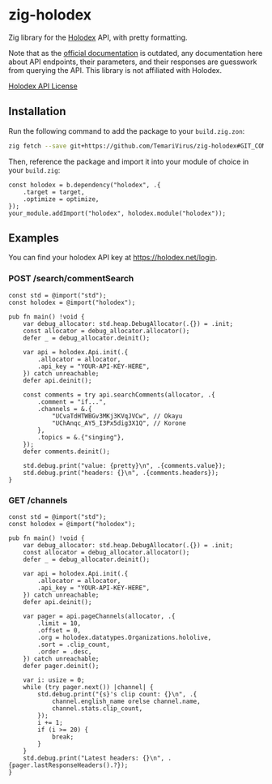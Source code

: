 # zig-holodex

Zig library for the [Holodex](https://holodex.net/) API, with pretty formatting.

Note that as the [official documentation](https://docs.holodex.net/) is outdated,
any documentation here about API endpoints, their parameters, and their responses
are guesswork from querying the API. This library is not affiliated with Holodex.

[Holodex API License](https://docs.holodex.net/#section/LICENSE)

## Installation

Run the following command to add the package to your `build.zig.zon`:

```sh
zig fetch --save git+https://github.com/TemariVirus/zig-holodex#GIT_COMMIT_HASH_OR_TAG
```

Then, reference the package and import it into your module of choice in your `build.zig`:

```zig
const holodex = b.dependency("holodex", .{
    .target = target,
    .optimize = optimize,
});
your_module.addImport("holodex", holodex.module("holodex"));
```

## Examples

You can find your holodex API key at <https://holodex.net/login>.

### POST /search/commentSearch

```zig
const std = @import("std");
const holodex = @import("holodex");

pub fn main() !void {
    var debug_allocator: std.heap.DebugAllocator(.{}) = .init;
    const allocator = debug_allocator.allocator();
    defer _ = debug_allocator.deinit();

    var api = holodex.Api.init(.{
        .allocator = allocator,
        .api_key = "YOUR-API-KEY-HERE",
    }) catch unreachable;
    defer api.deinit();

    const comments = try api.searchComments(allocator, .{
        .comment = "if...",
        .channels = &.{
            "UCvaTdHTWBGv3MKj3KVqJVCw", // Okayu
            "UChAnqc_AY5_I3Px5dig3X1Q", // Korone
        },
        .topics = &.{"singing"},
    });
    defer comments.deinit();

    std.debug.print("value: {pretty}\n", .{comments.value});
    std.debug.print("headers: {}\n", .{comments.headers});
}
```

### GET /channels

```zig
const std = @import("std");
const holodex = @import("holodex");

pub fn main() !void {
    var debug_allocator: std.heap.DebugAllocator(.{}) = .init;
    const allocator = debug_allocator.allocator();
    defer _ = debug_allocator.deinit();

    var api = holodex.Api.init(.{
        .allocator = allocator,
        .api_key = "YOUR-API-KEY-HERE",
    }) catch unreachable;
    defer api.deinit();

    var pager = api.pageChannels(allocator, .{
        .limit = 10,
        .offset = 0,
        .org = holodex.datatypes.Organizations.hololive,
        .sort = .clip_count,
        .order = .desc,
    }) catch unreachable;
    defer pager.deinit();

    var i: usize = 0;
    while (try pager.next()) |channel| {
        std.debug.print("{s}'s clip count: {}\n", .{
            channel.english_name orelse channel.name,
            channel.stats.clip_count,
        });
        i += 1;
        if (i >= 20) {
            break;
        }
    }
    std.debug.print("Latest headers: {}\n", .{pager.lastResponseHeaders().?});
}
```
